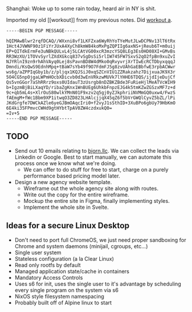 Shanghai: Woke up to some rain today, heard air in NY is shit.

Imported my old [[workout]] from my previous notes. Did
[workout a](workout.html#workout-a).

```pgp
-----BEGIN PGP MESSAGE-----

hQIMAwBlwr2rqfDCAQ//WXxni8vf1LKFZxa6WyRhYoTYeMutJLwDCPNv13lT6tRx
1Hct4JVWNF90z1FiYrJUxA4XyCh8kmW84koMxPgZQPIIg6axNS+jReub6T+m0uij
EP+QITdkErmFe3uNBkQULvL4j5LCAtVG00xcR3mzcYSQ8LEg3Es0HD08XI+GMvBs
RR3WzXU/1TOVvSyrlZXdXGkcq837vSgDsSi5rlIW745FW7SxvS2qO2fpBn9xuZvI
NJYRlnI9zn9rhAhVAyq0Lej8sPavnBD8W4dMko0qRvyvrjXrTIwEcRCTDbyxqqqJ
Dmndi/KsQwS9EdnhMpq+tBaW7sYb49f9O7FdmFJ5g8zvUAhGaEBbfwE3rpbACWwr
ws6g/aZPPIqGby1b/z/pljqx1KQJSiJ0xqSZCnVIU1ZZRakzahz7DijxuaJK9X3r
5O4CG5npOjgaLWPmHOcbXDicvb0d3wEnVRkzwMUVk7lYHHE6TDQS/ijdIjeDujCf
Qs5vnGGor7aShRRrz9oxs0UIdauT3zUsrgb8nDZBKZBde3FuRieHjlMeATVcWIH9
b+IgzmBjBiLXaqYD/ribaZgKnx1WnBUEg6UhkbFnpzEJG4k5tmKZwZGSzxMF7z+d
9c+qb5mL4s+XlrOuS80wlkYMnN01F9xzv2q5gj0yZJkphriiNVMmGQ0uxw4/FwzS
fAEmgM+fWc1Bbm9XP1itwqO3ZD823LHAlcjjqX45qZ6f5bVrGWQlCyvZ5bZL/lPi
JKdGrgfe7DWCkAZle6yeGJBmOAqcIri0+f2vyJ1sSthID+3XuBPo6gbUy79HbKmO
6E4ki35FPmvcCWHd9gtHYbtTpAV0ZW4czdxukQ0=
=Iv+5
-----END PGP MESSAGE-----
```

## TODO

- Send out 10 emails relating to [bjorn.llc](https://bjorn.llc).
  We can collect the leads via Linkedin or Google. Best to start
  manually, we can automate this process once we know what we're
  doing.
  - We can offer to do stuff for free to start, charge on a
    purely performance based pricing model later.
- Design a new agency website template.
  - Wireframe out the whole agency site along with routes.
  - Write out the copy for the entire wireframe.
  - Mockup the entire site in Figma, finally implementing styles.
  - Implement the whole site in Svelte.

## Ideas for a secure Linux Desktop

- Don't need to port full ChromeOS, we just need proper sandboxing
  for Chrome and system daemons (minijail, cgroups, etc...)
- Single user system
- Stateless configuration (a la Clear Linux)
- Read only rootfs by default
- Managed application state/cache in containers
- Mandatory Access Controls
- Uses s6 for init, uses the single user to it's advantage
  by scheduling every single program on the system via s6
- NixOS style filesystem namespacing
- Probably built off of Alpine linux to start
